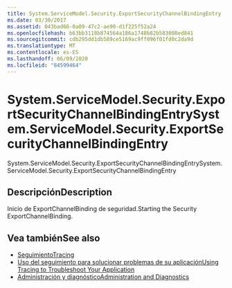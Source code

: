 ```yaml
---
title: System.ServiceModel.Security.ExportSecurityChannelBindingEntry
ms.date: 03/30/2017
ms.assetid: 043bad66-0a09-47c2-ae90-d1f225f52a24
ms.openlocfilehash: b63bb3118b874564a186a1748b82b583008ed841
ms.sourcegitcommit: cdb295dd1db589ce5169ac9ff096f01fd0c2da9d
ms.translationtype: MT
ms.contentlocale: es-ES
ms.lasthandoff: 06/09/2020
ms.locfileid: "84599464"
---
```

# <a name="systemservicemodelsecurityexportsecuritychannelbindingentry"></a><span data-ttu-id="b81ba-102">System.ServiceModel.Security.ExportSecurityChannelBindingEntry</span><span class="sxs-lookup"><span data-stu-id="b81ba-102">System.ServiceModel.Security.ExportSecurityChannelBindingEntry</span></span>
<span data-ttu-id="b81ba-103">System.ServiceModel.Security.ExportSecurityChannelBindingEntry</span><span class="sxs-lookup"><span data-stu-id="b81ba-103">System.ServiceModel.Security.ExportSecurityChannelBindingEntry</span></span>  
  
## <a name="description"></a><span data-ttu-id="b81ba-104">Descripción</span><span class="sxs-lookup"><span data-stu-id="b81ba-104">Description</span></span>  
 <span data-ttu-id="b81ba-105">Inicio de ExportChannelBinding de seguridad.</span><span class="sxs-lookup"><span data-stu-id="b81ba-105">Starting the Security ExportChannelBinding.</span></span>  
  
## <a name="see-also"></a><span data-ttu-id="b81ba-106">Vea también</span><span class="sxs-lookup"><span data-stu-id="b81ba-106">See also</span></span>

- [<span data-ttu-id="b81ba-107">Seguimiento</span><span class="sxs-lookup"><span data-stu-id="b81ba-107">Tracing</span></span>](index.md)
- [<span data-ttu-id="b81ba-108">Uso del seguimiento para solucionar problemas de su aplicación</span><span class="sxs-lookup"><span data-stu-id="b81ba-108">Using Tracing to Troubleshoot Your Application</span></span>](using-tracing-to-troubleshoot-your-application.md)
- [<span data-ttu-id="b81ba-109">Administración y diagnóstico</span><span class="sxs-lookup"><span data-stu-id="b81ba-109">Administration and Diagnostics</span></span>](../index.md)
